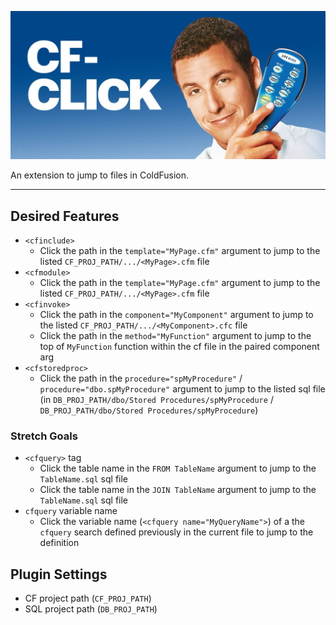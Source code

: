 ![CF-CLICK Banner](banner_narrow.jpg)

An extension to jump to files in ColdFusion.

---

## Desired Features

- `<cfinclude>`
  - Click the path in the `template="MyPage.cfm"` argument to jump to the listed `CF_PROJ_PATH/.../<MyPage>.cfm` file
- `<cfmodule>`
  - Click the path in the `template="MyPage.cfm"` argument to jump to the listed `CF_PROJ_PATH/.../<MyPage>.cfm` file
- `<cfinvoke>`
  - Click the path in the `component="MyComponent"` argument to jump to the listed `CF_PROJ_PATH/.../<MyComponent>.cfc` file
  - Click the path in the `method="MyFunction"` argument to jump to the top of `MyFunction` function within the cf file in the paired component arg
- `<cfstoredproc>`
  - Click the path in the `procedure="spMyProcedure"` / `procedure="dbo.spMyProcedure"` argument to jump to the listed sql file (in `DB_PROJ_PATH/dbo/Stored Procedures/spMyProcedure` / `DB_PROJ_PATH/dbo/Stored Procedures/spMyProcedure`)

### Stretch Goals

- `<cfquery>` tag
  - Click the table name in the `FROM TableName` argument to jump to the `TableName.sql` sql file
  - Click the table name in the `JOIN TableName` argument to jump to the `TableName.sql` sql file
- `cfquery` variable name
  - Click the variable name (`<cfquery name="MyQueryName">`) of a the `cfquery` search defined previously in the current file to jump to the definition

## Plugin Settings

- CF project path (`CF_PROJ_PATH`)
- SQL project path (`DB_PROJ_PATH`)
